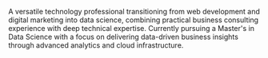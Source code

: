 A versatile technology professional transitioning from web development and digital marketing into data science, combining practical business consulting experience with deep technical expertise. Currently pursuing a Master's in Data Science with a focus on delivering data-driven business insights through advanced analytics and cloud infrastructure.
